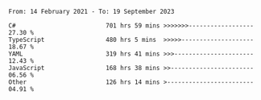 <!-- [![Top Langs](https://github-readme-stats.vercel.app/api/top-langs/?username=thititongumpun&layout=compact&langs_count=7&theme=prussian)](https://github.com/thititongumpun)
[![Anurag's GitHub stats](https://github-readme-stats.vercel.app/api?username=thititongumpun&hide=stars&show_icons=true&theme=prussian)](https://github.com/thititongumpun) -->

<!--START_SECTION:waka-->

```text
From: 14 February 2021 - To: 19 September 2023

C#                         701 hrs 59 mins >>>>>>>------------------   27.30 %
TypeScript                 480 hrs 5 mins  >>>>>--------------------   18.67 %
YAML                       319 hrs 41 mins >>>----------------------   12.43 %
JavaScript                 168 hrs 38 mins >>-----------------------   06.56 %
Other                      126 hrs 14 mins >------------------------   04.91 %
```

<!--END_SECTION:waka-->
